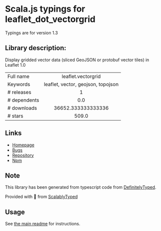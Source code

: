 
# Scala.js typings for leaflet_dot_vectorgrid

Typings are for version 1.3

## Library description:
Display gridded vector data (sliced GeoJSON or protobuf vector tiles) in Leaflet 1.0

|                    |                 |
| ------------------ | :-------------: |
| Full name          | leaflet.vectorgrid |
| Keywords           | leaflet, vector, geojson, topojson |
| # releases         | 1 |
| # dependents       | 0.0 |
| # downloads        | 36652.333333333336 |
| # stars            | 509.0 |

## Links
- [Homepage](https://github.com/IvanSanchez/Leaflet.VectorGrid#readme)
- [Bugs](https://github.com/IvanSanchez/Leaflet.VectorGrid/issues)
- [Repository](https://github.com/IvanSanchez/Leaflet.VectorGrid)
- [Npm](https://www.npmjs.com/package/leaflet.vectorgrid)
    


## Note
This library has been generated from typescript code from [DefinitelyTyped](https://definitelytyped.org).

Provided with :purple_heart: from [ScalablyTyped](https://github.com/oyvindberg/ScalablyTyped)

## Usage
See [the main readme](../../readme.md) for instructions.


